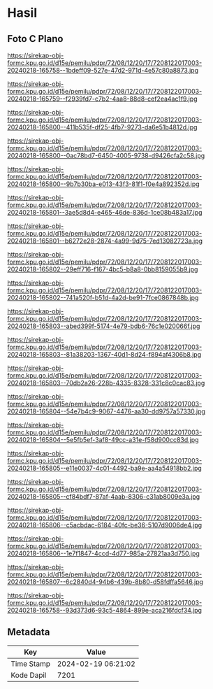 # Hasil

## Foto C Plano

https://sirekap-obj-formc.kpu.go.id/d15e/pemilu/pdpr/72/08/12/20/17/7208122017003-20240218-165758--1bdeff09-527e-47d2-971d-4e57c80a8873.jpg

https://sirekap-obj-formc.kpu.go.id/d15e/pemilu/pdpr/72/08/12/20/17/7208122017003-20240218-165759--f2939fd7-c7b2-4aa8-88d8-cef2ea4ac1f9.jpg

https://sirekap-obj-formc.kpu.go.id/d15e/pemilu/pdpr/72/08/12/20/17/7208122017003-20240218-165800--411b535f-df25-4fb7-9273-da6e51b4812d.jpg

https://sirekap-obj-formc.kpu.go.id/d15e/pemilu/pdpr/72/08/12/20/17/7208122017003-20240218-165800--0ac78bd7-6450-4005-9738-d9426cfa2c58.jpg

https://sirekap-obj-formc.kpu.go.id/d15e/pemilu/pdpr/72/08/12/20/17/7208122017003-20240218-165800--9b7b30ba-e013-43f3-81f1-f0e4a892352d.jpg

https://sirekap-obj-formc.kpu.go.id/d15e/pemilu/pdpr/72/08/12/20/17/7208122017003-20240218-165801--3ae5d8d4-e465-46de-836d-1ce08b483a17.jpg

https://sirekap-obj-formc.kpu.go.id/d15e/pemilu/pdpr/72/08/12/20/17/7208122017003-20240218-165801--b6272e28-2874-4a99-9d75-7ed13082723a.jpg

https://sirekap-obj-formc.kpu.go.id/d15e/pemilu/pdpr/72/08/12/20/17/7208122017003-20240218-165802--29eff716-f167-4bc5-b8a8-0bb8159055b9.jpg

https://sirekap-obj-formc.kpu.go.id/d15e/pemilu/pdpr/72/08/12/20/17/7208122017003-20240218-165802--741a520f-b51d-4a2d-be91-7fce0867848b.jpg

https://sirekap-obj-formc.kpu.go.id/d15e/pemilu/pdpr/72/08/12/20/17/7208122017003-20240218-165803--abed399f-5174-4e79-bdb6-76c1e020066f.jpg

https://sirekap-obj-formc.kpu.go.id/d15e/pemilu/pdpr/72/08/12/20/17/7208122017003-20240218-165803--81a38203-1367-40d1-8d24-f894af4306b8.jpg

https://sirekap-obj-formc.kpu.go.id/d15e/pemilu/pdpr/72/08/12/20/17/7208122017003-20240218-165803--70db2a26-228b-4335-8328-331c8c0cac83.jpg

https://sirekap-obj-formc.kpu.go.id/d15e/pemilu/pdpr/72/08/12/20/17/7208122017003-20240218-165804--54e7b4c9-9067-4476-aa30-dd9757a57330.jpg

https://sirekap-obj-formc.kpu.go.id/d15e/pemilu/pdpr/72/08/12/20/17/7208122017003-20240218-165804--5e5fb5ef-3af8-49cc-a31e-f58d900cc83d.jpg

https://sirekap-obj-formc.kpu.go.id/d15e/pemilu/pdpr/72/08/12/20/17/7208122017003-20240218-165805--e11e0037-4c01-4492-ba9e-aa4a54918bb2.jpg

https://sirekap-obj-formc.kpu.go.id/d15e/pemilu/pdpr/72/08/12/20/17/7208122017003-20240218-165805--cf84bdf7-87af-4aab-8306-c31ab8009e3a.jpg

https://sirekap-obj-formc.kpu.go.id/d15e/pemilu/pdpr/72/08/12/20/17/7208122017003-20240218-165806--c5acbdac-6184-40fc-be36-5107d9006de4.jpg

https://sirekap-obj-formc.kpu.go.id/d15e/pemilu/pdpr/72/08/12/20/17/7208122017003-20240218-165806--1e7f1847-4ccd-4d77-985a-27821aa3d750.jpg

https://sirekap-obj-formc.kpu.go.id/d15e/pemilu/pdpr/72/08/12/20/17/7208122017003-20240218-165807--6c2840d4-94b6-439b-8b80-d58fdffa5646.jpg

https://sirekap-obj-formc.kpu.go.id/d15e/pemilu/pdpr/72/08/12/20/17/7208122017003-20240218-165758--93d373d6-93c5-4864-899e-aca216fdcf34.jpg


## Metadata

| Key        | Value               |
| ---------- | ------------------- |
| Time Stamp | 2024-02-19 06:21:02 |
| Kode Dapil | 7201                |



